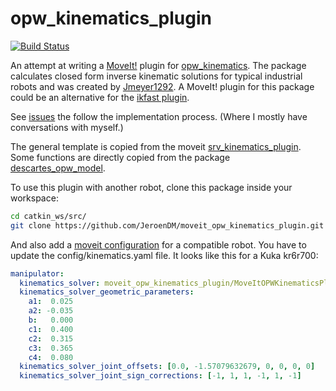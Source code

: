 # opw_kinematics_plugin

[![Build Status](https://travis-ci.org/JeroenDM/moveit_opw_kinematics_plugin.svg?branch=melodic-devel)](https://travis-ci.org/JeroenDM/moveit_opw_kinematics_plugin)

An attempt at writing a [MoveIt!](https://moveit.ros.org/) plugin for [opw_kinematics](https://github.com/Jmeyer1292/opw_kinematics). The package calculates closed form inverse kinematic solutions for typical industrial robots and was created by [Jmeyer1292](https://github.com/Jmeyer1292). A MoveIt! plugin for this package could be an alternative for the [ikfast plugin](https://github.com/ros-planning/moveit/tree/kinetic-devel/moveit_kinematics/ikfast_kinematics_plugin).

See [issues](https://github.com/JeroenDM/moveit_opw_kinematics_plugin/issues) the follow the implementation process. (Where I mostly have conversations with myself.)

The general template is copied from the moveit [srv_kinematics_plugin](https://github.com/ros-planning/moveit/tree/kinetic-devel/moveit_kinematics/srv_kinematics_plugin).
Some functions are directly copied from the package [descartes_opw_model](https://github.com/Jmeyer1292/descartes_opw_model).

To use this plugin with another robot, clone this package inside your workspace:
```bash
cd catkin_ws/src/
git clone https://github.com/JeroenDM/moveit_opw_kinematics_plugin.git
```

And also add a [moveit configuration](http://docs.ros.org/kinetic/api/moveit_tutorials/html/doc/setup_assistant/setup_assistant_tutorial.html) for a compatible robot. You have to update the config/kinematics.yaml file. It looks like this for a Kuka kr6r700:

```yaml
manipulator:
  kinematics_solver: moveit_opw_kinematics_plugin/MoveItOPWKinematicsPlugin
  kinematics_solver_geometric_parameters:
    a1:  0.025
    a2: -0.035
    b:   0.000
    c1:  0.400
    c2:  0.315
    c3:  0.365
    c4:  0.080
  kinematics_solver_joint_offsets: [0.0, -1.57079632679, 0, 0, 0, 0]
  kinematics_solver_joint_sign_corrections: [-1, 1, 1, -1, 1, -1]
```
